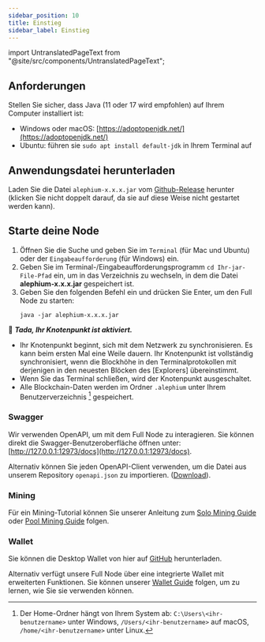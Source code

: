 ```yaml
---
sidebar_position: 10
title: Einstieg
sidebar_label: Einstieg
---
```


import UntranslatedPageText from "@site/src/components/UntranslatedPageText";

<UntranslatedPageText />

## Anforderungen

Stellen Sie sicher, dass Java (11 oder 17 wird empfohlen) auf Ihrem Computer installiert ist:

- Windows oder macOS: [https://adoptopenjdk.net/](https://adoptopenjdk.net/)
- Ubuntu: führen sie `sudo apt install default-jdk` in Ihrem Terminal auf

## Anwendungsdatei herunterladen

Laden Sie die Datei `alephium-x.x.x.jar` vom [Github-Release](https://github.com/alephium/alephium/releases/latest) herunter (klicken Sie nicht doppelt darauf, da sie auf diese Weise nicht gestartet werden kann).

## Starte deine Node

1. Öffnen Sie die Suche und geben Sie im `Terminal` (für Mac und Ubuntu) oder der `Eingabeaufforderung` (für Windows) ein.
2. Geben Sie im Terminal-/Eingabeaufforderungsprogramm `cd Ihr-jar-File-Pfad` ein, um in das Verzeichnis zu wechseln, in dem die Datei **alephium-x.x.x.jar** gespeichert ist.
3. Geben Sie den folgenden Befehl ein und drücken Sie Enter, um den Full Node zu starten:
   ```shell
   java -jar alephium-x.x.x.jar
   ```

🎉 _**Tada, Ihr Knotenpunkt ist aktiviert.**_

- Ihr Knotenpunkt beginnt, sich mit dem Netzwerk zu synchronisieren. Es kann beim ersten Mal eine Weile dauern. Ihr Knotenpunkt ist vollständig synchronisiert, wenn die Blockhöhe in den Terminalprotokollen mit derjenigen in den neuesten Blöcken des [Explorers] übereinstimmt.
- Wenn Sie das Terminal schließen, wird der Knotenpunkt ausgeschaltet.
- Alle Blockchain-Daten werden im Ordner `.alephium` unter Ihrem Benutzerverzeichnis [^1] gespeichert.

### Swagger

Wir verwenden OpenAPI, um mit dem Full Node zu interagieren. Sie können direkt die Swagger-Benutzeroberfläche öffnen unter: [http://127.0.0.1:12973/docs](http://127.0.0.1:12973/docs).

Alternativ können Sie jeden OpenAPI-Client verwenden, um die Datei
aus unserem Repository `openapi.json` zu importieren. ([Download](https://github.com/alephium/alephium/raw/master/api/src/main/resources/openapi.json)).

### Mining

Für ein Mining-Tutorial können Sie unserer Anleitung zum [Solo Mining Guide](mining/solo-mining-guide.md) oder [Pool Mining Guide](mining/pool-mining-guide.md) folgen.

### Wallet

Sie können die Desktop Wallet von hier auf [GitHub](https://github.com/alephium/desktop-wallet/releases/latest) herunterladen.

Alternativ verfügt unsere Full Node über eine integrierte Wallet mit erweiterten Funktionen. Sie können unserer [Wallet Guide](wallet/node-wallet-guide.md) folgen, um zu lernen, wie Sie sie verwenden können.

[^1]: Der Home-Ordner hängt von Ihrem System ab: `C:\Users\<ihr-benutzername>` unter Windows, `/Users/<ihr-benutzername>` auf macOS, `/home/<ihr-benutzername>` unter Linux.

[explorer]: https://explorer.alephium.org
